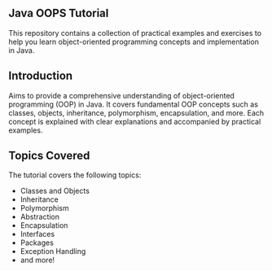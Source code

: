 ## Java OOPS Tutorial

This repository contains a collection of practical examples and exercises to help you learn object-oriented programming concepts and implementation in Java.

## Introduction

Aims to provide a comprehensive understanding of object-oriented programming (OOP) in Java. It covers fundamental OOP concepts such as classes, objects, inheritance, polymorphism, encapsulation, and more. Each concept is explained with clear explanations and accompanied by practical examples.


## Topics Covered

The tutorial covers the following topics:

- Classes and Objects
- Inheritance
- Polymorphism
- Abstraction
- Encapsulation
- Interfaces
- Packages
- Exception Handling
- and more!

